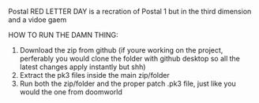 Postal RED LETTER DAY is a recration of Postal 1 but in the third dimension and a vidoe gaem

HOW TO RUN THE DAMN THING:

1. Download the zip from github (if youre working on the project, perferably you would clone the folder with github desktop so all the latest changes apply instantly but shh)
2. Extract the pk3 files inside the main zip/folder
3. Run both the zip/folder and the proper patch .pk3 file, just like you would the one from doomworld